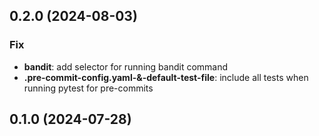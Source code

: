 ## 0.2.0 (2024-08-03)

### Fix

- **bandit**: add selector for running bandit command
- **.pre-commit-config.yaml-&-default-test-file**: include all tests when running pytest for pre-commits

## 0.1.0 (2024-07-28)
